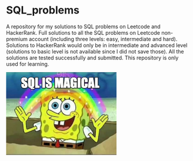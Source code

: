 # SQL_problems
A repository for my solutions to SQL problems on Leetcode and HackerRank. Full solutions to all the SQL problems on Leetcode non-premium account (including three levels: easy, intermediate and hard). Solutions to HackerRank would only be in intermediate and advanced level (solutions to basic level is not available since I did not save those). All the solutions are tested successfully and submitted. This repository is only used for learning.

<img alt="GIF" src="image/sql_magical.jpeg" width = 300/>
